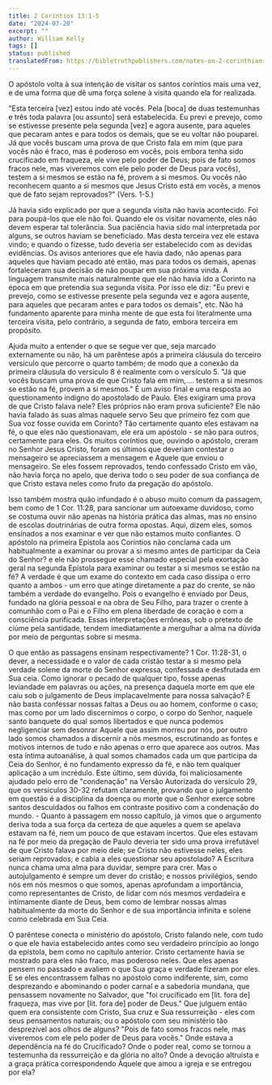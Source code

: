 ```yaml
---
title: 2 Coríntios 13:1-5
date: "2024-07-20"
excerpt: ""
author: William Kelly
tags: []
status: published
translatedFrom: https://bibletruthpublishers.com/notes-on-2-corinthians-13-1-5/william-kelly-wk/w-kelly/lac143228-lub-16163-5
---
```


O apóstolo volta à sua intenção de visitar os santos coríntios mais uma
vez, e de uma forma que dê uma força solene à visita quando ela for
realizada.

"Esta terceira \[vez\] estou indo até vocês. Pela \[boca\] de duas
testemunhas e três toda palavra \[ou assunto\] será estabelecida. Eu
previ e prevejo, como se estivesse presente pela segunda \[vez\] e agora
ausente, para aqueles que pecaram antes e para todos os demais, que se
eu voltar não pouparei. Já que vocês buscam uma prova de que Cristo fala
em mim (que para vocês não é fraco, mas é poderoso em vocês, pois embora
tenha sido crucificado em fraqueza, ele vive pelo poder de Deus; pois de
fato somos fracos nele, mas viveremos com ele pelo poder de Deus para
vocês), testem a si mesmos se estão na fé, provem a si mesmos. Ou vocês
não reconhecem quanto a si mesmos que Jesus Cristo está em vocês, a
menos que de fato sejam reprovados?" (Vers. 1-5.)

Já havia sido explicado por que a segunda visita não havia acontecido.
Foi para poupá-los que ele não foi. Quando ele os visitar novamente,
eles não devem esperar tal tolerância. Sua paciência havia sido mal
interpretada por alguns, se outros haviam se beneficiado. Mas desta
terceira vez ele estava vindo; e quando o fizesse, tudo deveria ser
estabelecido com as devidas evidências. Os avisos anteriores que ele
havia dado, não apenas para aqueles que haviam pecado até então, mas
para todos os demais, apenas fortaleceram sua decisão de não poupar em
sua próxima vinda. A linguagem transmite mais naturalmente que ele não
havia ido a Corinto na época em que pretendia sua segunda visita. Por
isso ele diz: "Eu previ e prevejo, como se estivesse presente pela
segunda vez e agora ausente, para aqueles que pecaram antes e para todos
os demais", etc. Não há fundamento aparente para minha mente de que esta
foi literalmente uma terceira visita, pelo contrário, a segunda de fato,
embora terceira em propósito.

Ajuda muito a entender o que se segue ver que, seja marcado externamente
ou não, há um parêntese após a primeira cláusula do terceiro versículo
que percorre o quarto também; de modo que a conexão da primeira cláusula
do versículo 8 é realmente com o versículo 5. "Já que vocês buscam uma
prova de que Cristo fala em mim,\.... testem a si mesmos se estão na fé,
provem a si mesmos." É um aviso final e uma resposta ao questionamento
indigno do apostolado de Paulo. Eles exigiram uma prova de que Cristo
falava nele? Eles próprios não eram prova suficiente? Ele não havia
falado às suas almas naquele servo Seu que primeiro fez com que Sua voz
fosse ouvida em Corinto? Tão certamente quanto eles estavam na fé, o que
eles não questionavam, ele era um apóstolo - se não para outros,
certamente para eles. Os muitos coríntios que, ouvindo o apóstolo,
creram no Senhor Jesus Cristo, foram os últimos que deveriam contestar o
mensageiro se apreciassem a mensagem e Aquele que enviou o mensageiro.
Se eles fossem reprovados, tendo confessado Cristo em vão, não havia
força no apelo, que deriva todo o seu poder de sua confiança de que
Cristo estava neles como fruto da pregação do apóstolo.

Isso também mostra quão infundado é o abuso muito comum da passagem, bem
como de 1 Cor. 11:28, para sancionar um autoexame duvidoso, como se
costuma ouvir não apenas na história prática das almas, mas no ensino de
escolas doutrinárias de outra forma opostas. Aqui, dizem eles, somos
ensinados a nos examinar e ver que não estamos muito confiantes. O
apóstolo na primeira Epístola aos Coríntios não conclama cada um
habitualmente a examinar ou provar a si mesmo antes de participar da
Ceia do Senhor? e ele não prossegue esse chamado especial pela exortação
geral na segunda Epístola para examinar ou testar a si mesmos se estão
na fé? A verdade é que um exame do contexto em cada caso dissipa o erro
quanto a ambos - um erro que atinge diretamente a paz do crente, se não
também a verdade do evangelho. Pois o evangelho é enviado por Deus,
fundado na glória pessoal e na obra de Seu Filho, para trazer o crente à
comunhão com o Pai e o Filho em plena liberdade de coração e com a
consciência purificada. Essas interpretações errôneas, sob o pretexto de
ciúme pela santidade, tendem imediatamente a mergulhar a alma na dúvida
por meio de perguntas sobre si mesma.

O que então as passagens ensinam respectivamente? 1 Cor. 11:28-31, o
dever, a necessidade e o valor de cada cristão testar a si mesmo pela
verdade solene da morte do Senhor expressa, confessada e desfrutada em
Sua ceia. Como ignorar o pecado de qualquer tipo, fosse apenas
leviandade em palavras ou ações, na presença daquela morte em que ele
caiu sob o julgamento de Deus implacavelmente para nossa salvação? E não
basta confessar nossas faltas a Deus ou ao homem, conforme o caso; mas
como por um lado discernimos o corpo, o corpo do Senhor, naquele santo
banquete do qual somos libertados e que nunca podemos negligenciar sem
desonrar Aquele que assim morreu por nós, por outro lado somos chamados
a discernir a nós mesmos, escrutinando as fontes e motivos internos de
tudo e não apenas o erro que aparece aos outros. Mas esta íntima
autoanálise, à qual somos chamados cada um que participa da Ceia do
Senhor, é no fundamento expresso da fé, e não tem qualquer aplicação a
um incrédulo. Este último, sem dúvida, foi maliciosamente ajudado pelo
erro de "condenação" na Versão Autorizada do versículo 29, que os
versículos 30-32 refutam claramente, provando que o julgamento em
questão é a disciplina da doença ou morte que o Senhor exerce sobre
santos descuidados ou falhos em contraste positivo com a condenação do
mundo. - Quanto à passagem em nosso capítulo, já vimos que o argumento
deriva toda a sua força da certeza de que aqueles a quem se apelava
estavam na fé, nem um pouco de que estavam incertos. Que eles estavam na
fé por meio da pregação de Paulo deveria ter sido uma prova irrefutável
de que Cristo falava por meio dele; se Cristo não estivesse neles, eles
seriam reprovados; e cabia a eles questionar seu apostolado? A Escritura
nunca chama uma alma para duvidar, sempre para crer. Mas o
autojulgamento é sempre um dever do cristão; e nossos privilégios, sendo
nós em nós mesmos o que somos, apenas aprofundam a importância, como
representantes de Cristo, de lidar com nós mesmos verdadeira e
intimamente diante de Deus, bem como de lembrar nossas almas
habitualmente da morte do Senhor e de sua importância infinita e solene
como celebrada em Sua Ceia.

O parêntese conecta o ministério do apóstolo, Cristo falando nele, com
tudo o que ele havia estabelecido antes como seu verdadeiro princípio ao
longo da epístola, bem como no capítulo anterior. Cristo certamente
havia se mostrado para eles não fraco, mas poderoso neles. Que eles
apenas pensem no passado e avaliem o que Sua graça e verdade fizeram por
eles. E se eles encontrassem falhas no apóstolo como indiferente, sim,
como desprezando e abominando o poder carnal e a sabedoria mundana, que
pensassem novamente no Salvador, que "foi crucificado em \[lit. fora
de\] fraqueza, mas vive por \[lit. fora de\] poder de Deus." Que julguem
então quem era consistente com Cristo, Sua cruz e Sua ressurreição -
eles com seus pensamentos naturais; ou o apóstolo com seu ministério tão
desprezível aos olhos de alguns? "Pois de fato somos fracos nele, mas
viveremos com ele pelo poder de Deus para vocês." Onde estava a
dependência na fé do Crucificado? Onde o poder real, como se tornou a
testemunha da ressurreição e da glória no alto? Onde a devoção altruísta
e a graça prática correspondendo Àquele que amou a igreja e se entregou
por ela?
